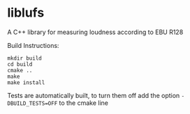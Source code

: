 # liblufs
A C++ library for measuring loudness according to EBU R128

Build Instructions:
```
mkdir build
cd build 
cmake ..
make
make install
```

Tests are automatically built, to turn them off add the option ```-DBUILD_TESTS=OFF``` to the cmake line